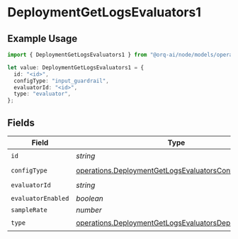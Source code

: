 # DeploymentGetLogsEvaluators1

## Example Usage

```typescript
import { DeploymentGetLogsEvaluators1 } from "@orq-ai/node/models/operations";

let value: DeploymentGetLogsEvaluators1 = {
  id: "<id>",
  configType: "input_guardrail",
  evaluatorId: "<id>",
  type: "evaluator",
};
```

## Fields

| Field                                                                                                                          | Type                                                                                                                           | Required                                                                                                                       | Description                                                                                                                    |
| ------------------------------------------------------------------------------------------------------------------------------ | ------------------------------------------------------------------------------------------------------------------------------ | ------------------------------------------------------------------------------------------------------------------------------ | ------------------------------------------------------------------------------------------------------------------------------ |
| `id`                                                                                                                           | *string*                                                                                                                       | :heavy_check_mark:                                                                                                             | N/A                                                                                                                            |
| `configType`                                                                                                                   | [operations.DeploymentGetLogsEvaluatorsConfigType](../../models/operations/deploymentgetlogsevaluatorsconfigtype.md)           | :heavy_check_mark:                                                                                                             | N/A                                                                                                                            |
| `evaluatorId`                                                                                                                  | *string*                                                                                                                       | :heavy_check_mark:                                                                                                             | N/A                                                                                                                            |
| `evaluatorEnabled`                                                                                                             | *boolean*                                                                                                                      | :heavy_minus_sign:                                                                                                             | N/A                                                                                                                            |
| `sampleRate`                                                                                                                   | *number*                                                                                                                       | :heavy_minus_sign:                                                                                                             | N/A                                                                                                                            |
| `type`                                                                                                                         | [operations.DeploymentGetLogsEvaluatorsDeploymentsType](../../models/operations/deploymentgetlogsevaluatorsdeploymentstype.md) | :heavy_check_mark:                                                                                                             | N/A                                                                                                                            |